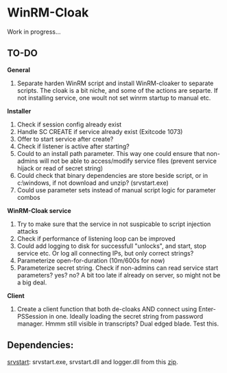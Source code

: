 # WinRM-Cloak

Work in progress...

## TO-DO

**General**
1. Separate harden WinRM script and install WinRM-cloaker to separate scripts. The cloak is a bit niche, and some of the actions are separte. If not installing service, one woult not set winrm startup to manual etc.

**Installer**
1. Check if session config already exist
2. Handle SC CREATE if service already exist (Exitcode 1073)
3. Offer to start service after create?
4. Check if listener is active after starting?
5. Could to an install path parameter. This way one could ensure that non-admins will not be able to access/modify service files (prevent service hijack or read of secret string)
6. Could check that binary dependencies are store beside script, or in c:\windows, if not download and unzip? (srvstart.exe)
7. Could use parameter sets instead of manual script logic for parameter combos

**WinRM-Cloak service**
1. Try to make sure that the service in not suspicable to script injection attacks
2. Check if performance of listening loop can be improved
3. Could add logging to disk for successfull "unlocks", and start, stop service etc. Or log all connecting IPs, but only correct strings?
4. Parameterize open-for-duration (10m/600s for now)
5. Parameterize secret string. Check if non-admins can read service start parameters? yes? no? A bit too late if already on server, so might not be a big deal.

**Client**
1. Create a client function that both de-cloaks AND connect using Enter-PSSession in one. Ideally loading the secret string from password manager. Hmmm still visible in transcripts? Dual edged blade. Test this.


## Dependencies:
[srvstart](https://github.com/rozanski/srvstart/blob/master/srvstart/srvstart_run.v110.zip): srvstart.exe, srvstart.dll and logger.dll from this [zip](https://github.com/rozanski/srvstart/blob/master/srvstart/srvstart_run.v110.zip).
